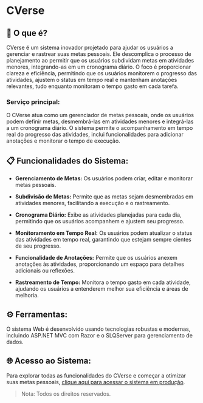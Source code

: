 # CVerse

## 🚀 O que é?

CVerse é um sistema inovador projetado para ajudar os usuários a gerenciar e rastrear suas metas pessoais. Ele descomplica o processo de planejamento ao permitir que os usuários subdividam metas em atividades menores, integrando-as em um cronograma diário. O foco é proporcionar clareza e eficiência, permitindo que os usuários monitorem o progresso das atividades, ajustem o status em tempo real e mantenham anotações relevantes, tudo enquanto monitoram o tempo gasto em cada tarefa.

### Serviço principal:

O CVerse atua como um gerenciador de metas pessoais, onde os usuários podem definir metas, desmembrá-las em atividades menores e integrá-las a um cronograma diário. O sistema permite o acompanhamento em tempo real do progresso das atividades, inclui funcionalidades para adicionar anotações e monitorar o tempo de execução.

## 📋 Funcionalidades do Sistema:

- **Gerenciamento de Metas:** Os usuários podem criar, editar e monitorar metas pessoais.
  
- **Subdivisão de Metas:** Permite que as metas sejam desmembradas em atividades menores, facilitando a execução e o rastreamento.
  
- **Cronograma Diário:** Exibe as atividades planejadas para cada dia, permitindo que os usuários acompanhem e ajustem seu progresso.
  
- **Monitoramento em Tempo Real:** Os usuários podem atualizar o status das atividades em tempo real, garantindo que estejam sempre cientes de seu progresso.
  
- **Funcionalidade de Anotações:** Permite que os usuários anexem anotações às atividades, proporcionando um espaço para detalhes adicionais ou reflexões.
  
- **Rastreamento de Tempo:** Monitora o tempo gasto em cada atividade, ajudando os usuários a entenderem melhor sua eficiência e áreas de melhoria.

## ⚙️ Ferramentas:

O sistema Web é desenvolvido usando tecnologias robustas e modernas, incluindo ASP.NET MVC com Razor e o SLQServer para gerenciamento de dados.

## 🌐 Acesso ao Sistema:

Para explorar todas as funcionalidades do CVerse e começar a otimizar suas metas pessoais, [clique aqui para acessar o sistema em produção](https://cverse.azurewebsites.net/).

> Nota: Todos os direitos reservados.
